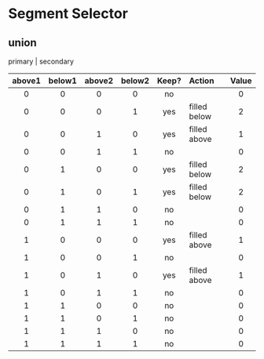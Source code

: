 # Segment Selector

## union

primary | secondary

| above1 | below1 | above2 | below2 | Keep? | Action       | Value |
| :----: | :----: | :----: | :----: | :---: | :----------- | :---: |
|   0    |   0    |   0    |   0    |  no   |              |   0   |
|   0    |   0    |   0    |   1    |  yes  | filled below |   2   |
|   0    |   0    |   1    |   0    |  yes  | filled above |   1   |
|   0    |   0    |   1    |   1    |  no   |              |   0   |
|   0    |   1    |   0    |   0    |  yes  | filled below |   2   |
|   0    |   1    |   0    |   1    |  yes  | filled below |   2   |
|   0    |   1    |   1    |   0    |  no   |              |   0   |
|   0    |   1    |   1    |   1    |  no   |              |   0   |
|   1    |   0    |   0    |   0    |  yes  | filled above |   1   |
|   1    |   0    |   0    |   1    |  no   |              |   0   |
|   1    |   0    |   1    |   0    |  yes  | filled above |   1   |
|   1    |   0    |   1    |   1    |  no   |              |   0   |
|   1    |   1    |   0    |   0    |  no   |              |   0   |
|   1    |   1    |   0    |   1    |  no   |              |   0   |
|   1    |   1    |   1    |   0    |  no   |              |   0   |
|   1    |   1    |   1    |   1    |  no   |              |   0   |

